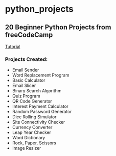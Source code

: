 # python_projects

## 20 Beginner Python Projects from freeCodeCamp

[Tutorial ](https://www.freecodecamp.org/news/20-beginner-python-projects/)

### Projects Created: 
-   Email Sender
-   Word Replacement Program
-   Basic Calculator
-   Email Slicer
-   Binary Search Algorithm
-   Quiz Program
-   QR Code Generator
-   Interest Payment Calculator
-   Random Password Generator
-   Dice Rolling Simulator
-   Site Connectivity Checker
-   Currency Converter
-   Leap Year Checker
-   Word Dictionary
-   Rock, Paper, Scissors
-   Image Resizer
